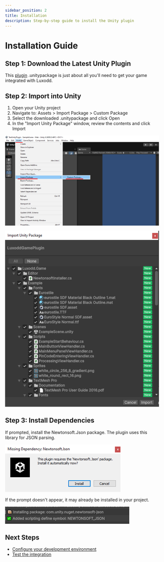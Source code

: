 ```yaml
---
sidebar_position: 2
title: Installation
description: Step-by-step guide to install the Unity plugin
---
```


# Installation Guide

## Step 1: Download the Latest Unity Plugin 
This [plugin](https://github.com/luxodd/unity-plugin/releases) .unitypackage is just about all you'll need to get your game integrated with Luxodd.

## Step 2: Import into Unity
1. Open your Unity project
2. Navigate to: Assets > Import Package > Custom Package
3. Select the downloaded .unitypackage and click Open
4. In the "Import Unity Package" window, review the contents and click Import

![Import Package Menu](./assets/image2.png)

![Import Unity Package Window](./assets/image3.png)

## Step 3: Install Dependencies
If prompted, install the Newtonsoft.Json package. The plugin uses this library for JSON parsing.

![Newtonsoft.Json Package Prompt](./assets/image9.png)

If the prompt doesn't appear, it may already be installed in your project.

![Newtonsoft.Json Already Installed](./assets/image7.png)

## Next Steps
- [Configure your development environment](./configuration.md)
- [Test the integration](./testing.md) 